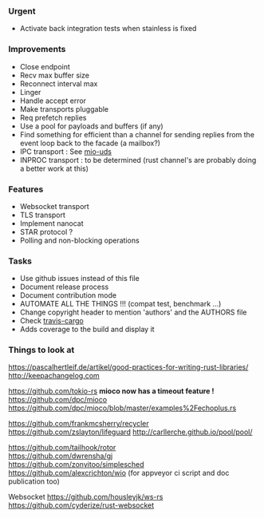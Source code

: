 ### Urgent
- Activate back integration tests when stainless is fixed

### Improvements
- Close endpoint
- Recv max buffer size
- Reconnect interval max 
- Linger
- Handle accept error
- Make transports pluggable 
- Req prefetch replies
- Use a pool for payloads and buffers (if any)
- Find something for efficient than a channel for sending replies from the event loop back to the facade (a mailbox?)
- IPC transport : See [mio-uds](https://github.com/alexcrichton/mio-uds)
- INPROC transport : to be determined (rust channel's are probably doing a better work at this)

### Features
- Websocket transport
- TLS transport
- Implement nanocat
- STAR protocol ?
- Polling and non-blocking operations

### Tasks
- Use github issues instead of this file
- Document release process
- Document contribution mode
- AUTOMATE ALL THE THINGS !!! (compat test, benchmark ...)
- Change copyright header to mention 'authors' and the AUTHORS file
- Check [travis-cargo](https://github.com/huonw/travis-cargo)
- Adds coverage to the build and display it


### Things to look at

https://pascalhertleif.de/artikel/good-practices-for-writing-rust-libraries/
http://keepachangelog.com

https://github.com/tokio-rs
**mioco now has a timeout feature !**  
https://github.com/dpc/mioco  
https://github.com/dpc/mioco/blob/master/examples%2Fechoplus.rs  


https://github.com/frankmcsherry/recycler
https://github.com/zslayton/lifeguard
http://carllerche.github.io/pool/pool/


https://github.com/tailhook/rotor  
https://github.com/dwrensha/gj  
https://github.com/zonyitoo/simplesched  
https://github.com/alexcrichton/wio (for appveyor ci script and doc publication too)  


Websocket
https://github.com/housleyjk/ws-rs  
https://github.com/cyderize/rust-websocket  
